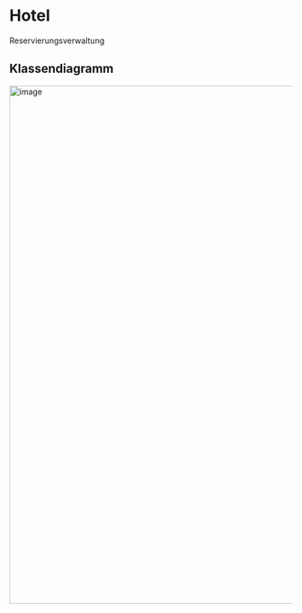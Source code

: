 # Hotel
Reservierungsverwaltung




Klassendiagramm
-----------------------------------------------------------------------------------------------------------------------------------------
<img width="922" alt="image" src="https://user-images.githubusercontent.com/52560295/211395172-9b76f6a7-ba6f-4f35-9af2-375da4366197.png">



